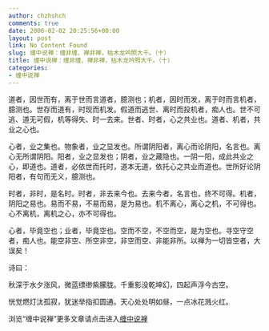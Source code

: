 ```yaml
---
author: chzhshch
comments: true
date: 2006-02-02 20:25:56+00:00
layout: post
link: No Content Found
slug: 缠中说禅：缠非缠、禅非禅，枯木龙吟照大千。（十）
title: 缠中说禅：缠非缠、禅非禅，枯木龙吟照大千。（十）
categories:
- 缠中说禅
---
```


			




   道者，因世而有，离于世而言道者，臆测也；机者，因时而发，离于时而言机者，臆测也。世存而道有，时现而机发。假道而逃世、离时而投机者，痴人也。世不可逃、道无可假，机等得失、时一去来。世者、时者，心之共业也。道者、机者，共业之心也。







   心者，业之集也。物象者，业之显发也。所谓阴阳者，离心而论阴阳，名言也。离心无所谓阴阳。阳者，业之显发也；阴者，业之藏隐也。一阴一阳，成此共业之心，即道也。道者，必依世而托时，道本无道，依托心之共业而道也。世所好论阴阳者，有句而无义，臆测也。







   时者，非时，是名时。时者，非去来今也。去来今者，名言也，终不可得。机者，阴阳之易也。易而不易，不易而易，是为易也。机不离心，离心之机，不可得也。心不离机，离机之心，亦不可得也。







   心者，毕竟空也；业者，毕竟空也。空而不空，不空而空，是为空也。寻空守空者，痴人也。能空非空、所空非空，非空而空、非能非所。以禅为一切皆空者，大误矣！







   诗曰：







秋深于水夕涨风，微蓝缥缈紫朦胧。千重影没乾坤幻，四起声浮今古空。




恍觉燃灯汰孤寂，犹迷举指扣圆通。天心处处明如昼，一点冰花溅火红。
























浏览“缠中说禅”更多文章请点击进入[缠中说禅](http://blog.sina.com.cn/m/chzhshch)
